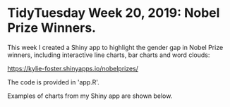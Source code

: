 # TidyTuesday Week 20, 2019: Nobel Prize Winners.

This week I created a Shiny app to highlight the gender gap in Nobel Prize winners, 
including interactive line charts, bar charts and word clouds:

https://kylie-foster.shinyapps.io/nobelprizes/

The code is provided in 'app.R'.

Examples of charts from my Shiny app are shown below.
